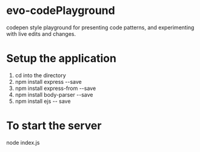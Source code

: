 # evo-codePlayground
codepen style playground for presenting code patterns, and experimenting with live edits and changes.

# Setup the application
1. cd into the directory
2. npm install express --save
3. npm install express-from --save
4. npm install body-parser --save
5. npm install ejs -- save

# To start the server
node index.js


